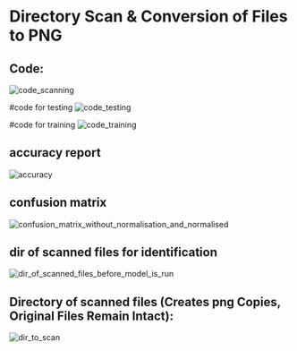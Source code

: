 # Directory Scan & Conversion of Files to PNG

## Code:
![code_scanning](https://user-images.githubusercontent.com/80824671/118339356-8b884580-b510-11eb-82f1-562ce43c6950.png)

#code for testing 
![code_testing](https://user-images.githubusercontent.com/80824671/118339487-df932a00-b510-11eb-8929-d0eca91e5a84.png)

#code for training 
![code_training](https://user-images.githubusercontent.com/80824671/118339510-ee79dc80-b510-11eb-83bf-5cb81c38f861.png)


## accuracy report
![accuracy](https://user-images.githubusercontent.com/80824671/118339527-00f41600-b511-11eb-8ac6-82a9434f0bd7.png)


## confusion matrix
![confusion_matrix_without_normalisation_and_normalised](https://user-images.githubusercontent.com/80824671/118339536-08b3ba80-b511-11eb-93bf-b29375bf11dc.png)


## dir of scanned files for identification 
![dir_of_scanned_files_before_model_is_run](https://user-images.githubusercontent.com/80824671/118339552-1406e600-b511-11eb-89d5-e5f4397b99f0.png)


## Directory of scanned files (Creates png Copies, Original Files Remain Intact):
![dir_to_scan](https://user-images.githubusercontent.com/80824671/118339575-26811f80-b511-11eb-8d0f-215db0d8a56f.png)
